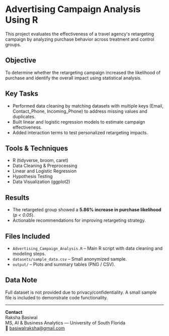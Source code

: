 # Advertising Campaign Analysis Using R

This project evaluates the effectiveness of a travel agency's retargeting campaign by analyzing purchase behavior across treatment and control groups.

##  Objective
To determine whether the retargeting campaign increased the likelihood of purchase and identify the overall impact using statistical analysis.

##  Key Tasks
- Performed data cleaning by matching datasets with multiple keys (Email, Contact_Phone, Incoming_Phone) to address missing values and duplicates.
- Built linear and logistic regression models to estimate campaign effectiveness.
- Added interaction terms to test personalized retargeting impacts.

##  Tools & Techniques
- R (tidyverse, broom, caret)
- Data Cleaning & Preprocessing
- Linear and Logistic Regression
- Hypothesis Testing
- Data Visualization (ggplot2)

##  Results
- The retargeted group showed a **5.86% increase in purchase likelihood** (*p < 0.05*).
- Actionable recommendations for improving retargeting strategy.

##  Files Included
- `Advertising_Campaign_Analysis.R` – Main R script with data cleaning and modeling steps.
- `datasets/sample_data.csv` – Small anonymized sample.
- `output/` – Plots and summary tables (PNG / CSV).

##  Data Note
Full dataset is not provided due to privacy/confidentiality. A small sample file is included to demonstrate code functionality.

---

**Contact**  
Raksha Basiwal  
MS, AI & Business Analytics — University of South Florida  
📧 basiwalraksha@gmail.com
